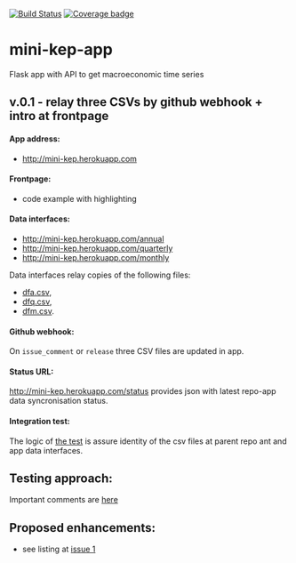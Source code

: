 [![Build Status](https://travis-ci.org/mini-kep/frontend-app.svg?branch=master)](https://travis-ci.org/mini-kep/frontend-app) 
[![Coverage badge](https://codecov.io/gh/mini-kep/frontend-app/branch/master/graphs/badge.svg)](https://codecov.io/gh/mini-kep/frontend-app)

# mini-kep-app
Flask app with API to get macroeconomic time series

## v.0.1 - relay three CSVs by github webhook + intro at frontpage

#### App address:

   - <http://mini-kep.herokuapp.com>

#### Frontpage:

  - code example with highlighting  
  
#### Data interfaces:

   - <http://mini-kep.herokuapp.com/annual>
   - <http://mini-kep.herokuapp.com/quarterly>
   - <http://mini-kep.herokuapp.com/monthly>


Data interfaces relay copies of the following files:
- [dfa.csv](https://raw.githubusercontent.com/epogrebnyak/mini-kep/master/data/processed/latest/dfa.csv),
- [dfq.csv](https://raw.githubusercontent.com/epogrebnyak/mini-kep/master/data/processed/latest/dfq.csv),
- [dfm.csv](https://raw.githubusercontent.com/epogrebnyak/mini-kep/master/data/processed/latest/dfm.csv).

#### Github webhook:

   On ```issue_comment``` or ```release```  three CSV files are updated in app.

#### Status URL:

<http://mini-kep.herokuapp.com/status> provides json with latest repo-app data syncronisation status.


#### Integration test:

The logic of [the test](https://github.com/mini-kep/frontend-app/blob/master/apps/tests/test_integrity.py)
is assure identity of the csv files at parent repo ant and app data interfaces.


## Testing approach:

Important comments are [here](https://github.com/mini-kep/frontend-app/issues/7)

## Proposed enhancements:

- see listing at [issue 1](https://github.com/epogrebnyak/mini-kep-app/issues/1)

